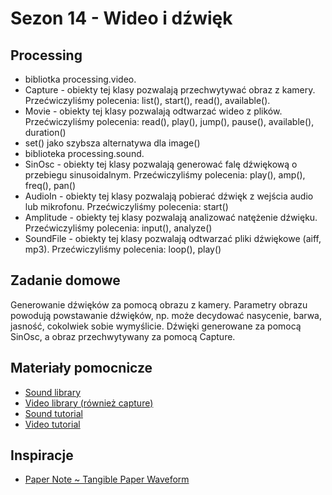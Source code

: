 # Sezon 14 - Wideo i dźwięk

## Processing
- bibliotka processing.video.
- Capture - obiekty tej klasy pozwalają przechwytywać obraz z kamery. Przećwiczyliśmy polecenia: list(), start(), read(), available().
- Movie - obiekty tej klasy pozwalają odtwarzać wideo z plików. Przećwiczyliśmy polecenia: read(), play(), jump(), pause(), available(), duration()
- set() jako szybsza alternatywa dla image()
- biblioteka processing.sound.
- SinOsc - obiekty tej klasy pozwalają generować falę dźwiękową o przebiegu sinusoidalnym. Przećwiczyliśmy polecenia: play(), amp(), freq(), pan()
- AudioIn - obiekty tej klasy pozwalają pobierać dźwięk z wejścia audio lub mikrofonu. Przećwiczyliśmy polecenia: start() 
- Amplitude - obiekty tej klasy pozwalają analizować natężenie dźwięku. Przećwiczyliśmy polecenia: input(), analyze()
- SoundFile - obiekty tej klasy pozwalają odtwarzać pliki dźwiękowe (aiff, mp3). Przećwiczyliśmy polecenia: loop(), play()

## Zadanie domowe
Generowanie dźwięków za pomocą obrazu z kamery. Parametry obrazu powodują powstawanie dźwięków, np. może decydować nasycenie, barwa, jasność, cokolwiek sobie wymyślicie. Dźwięki generowane za pomocą SinOsc, a obraz przechwytywany za pomocą Capture.

## Materiały pomocnicze
- [Sound library](https://processing.org/reference/libraries/sound/index.html)
- [Video library (również capture)](https://processing.org/reference/libraries/video/index.html)
- [Sound tutorial](https://processing.org/tutorials/sound/)
- [Video tutorial](https://processing.org/tutorials/video/)

## Inspiracje
- [Paper Note ~ Tangible Paper Waveform](https://vimeo.com/37554411)